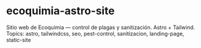 # ecoquimia-astro-site

Sitio web de Ecoquimia — control de plagas y sanitización. Astro + Tailwind. Topics: astro, tailwindcss, seo, pest-control, sanitizacion, landing-page, static-site
